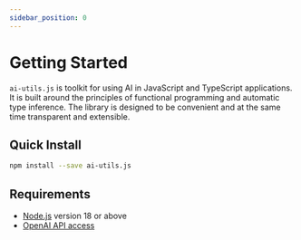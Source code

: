 ```yaml
---
sidebar_position: 0
---
```


# Getting Started

`ai-utils.js` is toolkit for using AI in JavaScript and TypeScript applications. It is built around the principles of functional programming and automatic type inference. The library is designed to be convenient and at the same time transparent and extensible.

## Quick Install

```bash
npm install --save ai-utils.js
```

## Requirements

- [Node.js](https://nodejs.org/en/download/) version 18 or above
- [OpenAI API access](https://platform.openai.com/overview)
